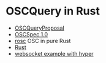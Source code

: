 # OSCQuery in Rust

* [OSCQueryProposal](https://github.com/Vidvox/OSCQueryProposal)
* [OSCSpec 1.0](http://opensoundcontrol.org/spec-1_0)
* [rosc](https://docs.rs/rosc/0.3.0/rosc/) OSC in pure Rust
* [Rust](https://www.rust-lang.org/)
* [websocket example with hyper](https://github.com/websockets-rs/rust-websocket/blob/master/examples/hyper.rs)
